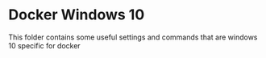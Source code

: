 # Docker Windows 10
This folder contains some useful settings and commands that are windows 10 specific for docker